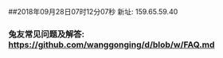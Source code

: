 ##2018年09月28日07时12分07秒 新址: 159.65.59.40
### 兔友常见问题及解答: https://github.com/wanggonging/d/blob/w/FAQ.md
